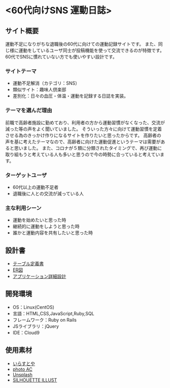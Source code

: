 # <60代向けSNS 運動日誌>

## サイト概要
運動不足になりがちな退職後の60代に向けての運動記録サイトです。
また、同じ様に運動をしているユーザ同士が投稿機能を使って交流できるのが特徴です。
60代でSNSに慣れていない方でも使いやすい設計です。

### サイトテーマ
- 運動不足解消（カテゴリ：SNS）
- 類似サイト：趣味人倶楽部
- 差別化：日々の血圧・体温・運動を記録する日誌を実装。

### テーマを選んだ理由
前職で高齢者施設に勤めており、利用者の方から運動習慣がなくなった、交流が減った等の声をよく聞いていました。
そういった方々に向けて運動習慣を定着させる為のきっかけ作りになるサイトを作りたいと思ったからです。
高齢者の声を基に考えたテーマなので、高齢者に向けた運動促進というテーマは需要があると思いました。
また、コロナが５類に分類されたタイミングで、再び運動に取り組もうと考えている人も多いと思うので今の時勢に合っていると考えています。

### ターゲットユーザ
- 60代以上の運動不足者
- 退職後に人との交流が減っている人

### 主な利用シーン
- 運動を始めたいと思った時
- 継続的に運動をしようと思った時
- 誰かと運動内容を共有したいと思った時

## 設計書
- [テーブル定義書](https://docs.google.com/spreadsheets/d/1rTOe5g69elAvfC-DNBz58hfGzj8v_cc7-R-5UBYCSZg/edit#gid=232543798)
- [ER図](https://app.diagrams.net/#G1CgRWTrW44R_nz6-jk2osqYYBALJkmlQu)
- [アプリケーション詳細設計](https://docs.google.com/spreadsheets/d/1HSDqwhFqhExke7XQPeH5h-dyCp0KASuC/edit#gid=2011536470)

## 開発環境
- OS：Linux(CentOS)
- 言語：HTML,CSS,JavaScript,Ruby,SQL
- フレームワーク：Ruby on Rails
- JSライブラリ：jQuery
- IDE：Cloud9

## 使用素材
- [いらすとや](https://www.irasutoya.com/)
- [photo AC](https://www.photo-ac.com/)
- [Unsplash](https://unsplash.com/ja)
- [SILHOUETTE ILLUST](https://www.silhouette-illust.com/keyword/%E3%83%94%E3%82%AF%E3%83%88%E3%82%B0%E3%83%A9%E3%83%A0)